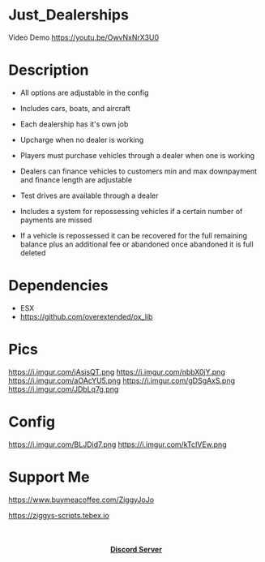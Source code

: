 # Just_Dealerships
 
Video Demo https://youtu.be/OwvNxNrX3U0

# Description

* All options are adjustable in the config

* Includes cars, boats, and aircraft
* Each dealership has it's own job 
* Upcharge when no dealer is working 
* Players must purchase vehicles through a dealer when one is working 
* Dealers can finance vehicles to customers min and max downpayment and finance length are adjustable
* Test drives are available through a dealer
* Includes a system for repossessing vehicles if a certain number of payments are missed
* If a vehicle is repossessed it can be recovered for the full remaining balance plus an additional fee or abandoned once abandoned it is full deleted 

# Dependencies

- ESX 
- https://github.com/overextended/ox_lib  

# Pics
https://i.imgur.com/jAsisQT.png
https://i.imgur.com/nbbX0jY.png
https://i.imgur.com/aOAcYU5.png
https://i.imgur.com/gDSgAxS.png
https://i.imgur.com/JDbLq7g.png

# Config
https://i.imgur.com/BLJDid7.png
https://i.imgur.com/kTcIVEw.png

# Support Me

https://www.buymeacoffee.com/ZiggyJoJo

https://ziggys-scripts.tebex.io

<br><div><h4 align='center'><a href='https://discord.gg/AWxBT49HR5'>Discord Server</a></h4></div><br>

